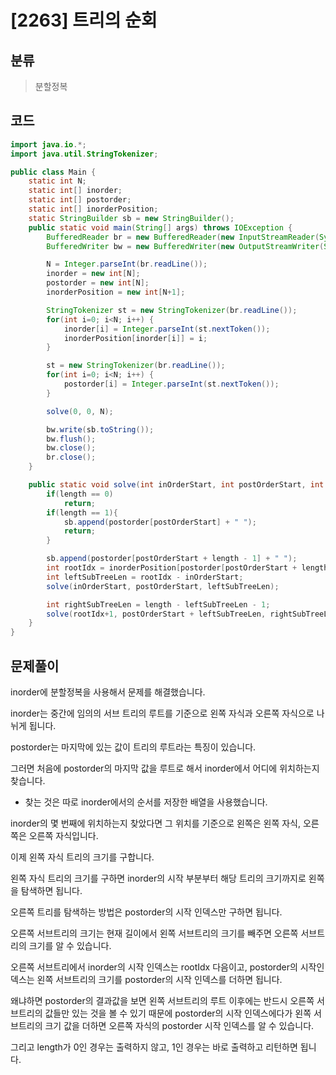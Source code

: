 # [2263] 트리의 순회

## 분류

> 분할정복

## 코드

```java
import java.io.*;
import java.util.StringTokenizer;

public class Main {
    static int N;
    static int[] inorder;
    static int[] postorder;
    static int[] inorderPosition;
    static StringBuilder sb = new StringBuilder();
    public static void main(String[] args) throws IOException {
        BufferedReader br = new BufferedReader(new InputStreamReader(System.in));
        BufferedWriter bw = new BufferedWriter(new OutputStreamWriter(System.out));

        N = Integer.parseInt(br.readLine());
        inorder = new int[N];
        postorder = new int[N];
        inorderPosition = new int[N+1];

        StringTokenizer st = new StringTokenizer(br.readLine());
        for(int i=0; i<N; i++) {
            inorder[i] = Integer.parseInt(st.nextToken());
            inorderPosition[inorder[i]] = i;
        }

        st = new StringTokenizer(br.readLine());
        for(int i=0; i<N; i++) {
            postorder[i] = Integer.parseInt(st.nextToken());
        }

        solve(0, 0, N);

        bw.write(sb.toString());
        bw.flush();
        bw.close();
        br.close();
    }

    public static void solve(int inOrderStart, int postOrderStart, int length){
        if(length == 0)
            return;
        if(length == 1){
            sb.append(postorder[postOrderStart] + " ");
            return;
        }

        sb.append(postorder[postOrderStart + length - 1] + " ");
        int rootIdx = inorderPosition[postorder[postOrderStart + length - 1]];
        int leftSubTreeLen = rootIdx - inOrderStart;
        solve(inOrderStart, postOrderStart, leftSubTreeLen);

        int rightSubTreeLen = length - leftSubTreeLen - 1;
        solve(rootIdx+1, postOrderStart + leftSubTreeLen, rightSubTreeLen);
    }
}
```

## 문제풀이

inorder에 분할정복을 사용해서 문제를 해결했습니다.

inorder는 중간에 임의의 서브 트리의 루트를 기준으로 왼쪽 자식과 오른쪽 자식으로 나뉘게 됩니다.

postorder는 마지막에 있는 값이 트리의 루트라는 특징이 있습니다.

그러면 처음에 postorder의 마지막 값을 루트로 해서 inorder에서 어디에 위치하는지 찾습니다.

- 찾는 것은 따로 inorder에서의 순서를 저장한 배열을 사용했습니다.

inorder의 몇 번째에 위치하는지 찾았다면 그 위치를 기준으로 왼쪽은 왼쪽 자식, 오른쪽은 오른쪽 자식입니다.

이제 왼쪽 자식 트리의 크기를 구합니다.

왼쪽 자식 트리의 크기를 구하면 inorder의 시작 부분부터 해당 트리의 크기까지로 왼쪽을 탐색하면 됩니다.

오른쪽 트리를 탐색하는 방법은 postorder의 시작 인덱스만 구하면 됩니다.

오른쪽 서브트리의 크기는 현재 길이에서 왼쪽 서브트리의 크기를 빼주면 오른쪽 서브트리의 크기를 알 수 있습니다.

오른쪽 서브트리에서 inorder의 시작 인덱스는 rootIdx 다음이고, postorder의 시작인덱스는 왼쪽 서브트리의 크기를 postorder의 시작 인덱스를 더하면 됩니다.

왜냐하면 postorder의 결과값을 보면 왼쪽 서브트리의 루트 이후에는 반드시 오른쪽 서브트리의 값들만 있는 것을 볼 수 있기 때문에 postorder의 시작 인덱스에다가 왼쪽 서브트리의 크기 값을 더하면 오른쪽 자식의 postorder 시작 인덱스를 알 수 있습니다.

그리고 length가 0인 경우는 출력하지 않고, 1인 경우는 바로 출력하고 리턴하면 됩니다.
